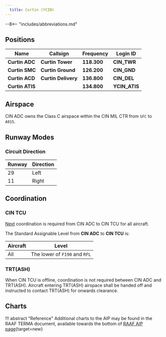 ```yaml
---
  title: Curtin (YCIN)
---
```


--8<-- "includes/abbreviations.md"

## Positions

| Name               | Callsign       | Frequency        | Login ID              |
| ------------------ | -------------- | ---------------- | --------------------------------------|
| **Curtin ADC**    | **Curtin Tower**  | **118.300**         | **CIN_TWR**        |
| **Curtin SMC**    | **Curtin Ground**  | **126.200**      | **CIN_GND**        |
| **Curtin ACD**    | **Curtin Delivery**  | **136.800**         | **CIN_DEL**       |
| **Curtin ATIS**    |   | **134.800**         | **YCIN_ATIS**       |

## Airspace
CIN ADC owns the Class C airspace within the CIN MIL CTR from `SFC` to `A015`.

## Runway Modes
### Circuit Direction

| Runway | Direction |
| ------ | ----------|
| 29     | Left  |
| 11     | Right |

## Coordination
### CIN TCU
[Next](../../controller-skills/coordination.md#next) coordination is required from CIN ADC to CIN TCU for all aircraft.

The Standard Assignable Level from  **CIN ADC** to **CIN TCU** is:

| Aircraft | Level |
| -------- | ----- |
| All | The lower of `F190` and `RFL` |

### TRT(ASH)
When CIN TCU is offline, coordination is not required between CIN ADC and TRT(ASH). Aircraft entering TRT(ASH) airspace shall be handed off and instructed to contact TRT(ASH) for onwards clearance.

## Charts
!!! abstract "Reference"
    Additional charts to the AIP may be found in the RAAF TERMA document, available towards the bottom of [RAAF AIP page](https://ais-af.airforce.gov.au/australian-aip){target=new}